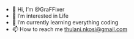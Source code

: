 - 👋 Hi, I’m @GraFFixer
- 👀 I’m interested in Life
- 🌱 I’m currently learning everything coding
- 📫 How to reach me thulani.nkosi@gmail.com

<!---
GraFFixer/GraFFixer is a ✨ special ✨ repository because its `README.md` (this file) appears on your GitHub profile.
You can click the Preview link to take a look at your changes.
--->
